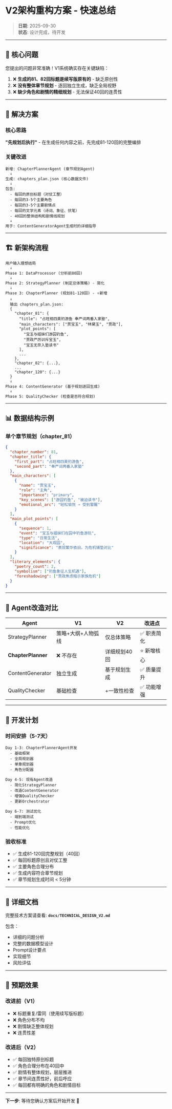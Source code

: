 # V2架构重构方案 - 快速总结

> **日期**: 2025-09-30  
> **状态**: 设计完成，待开发

---

## 📌 核心问题

您提出的问题非常准确！V1系统确实存在关键缺陷：

1. ❌ **生成的81、82回标题是续写版原有的** - 缺乏原创性
2. ❌ **没有整体章节规划** - 逐回独立生成，缺乏全局视野
3. ❌ **缺少角色和剧情的精细规划** - 无法保证40回的连贯性

---

## 🎯 解决方案

### 核心思路
**"先规划后执行"** - 在生成任何内容之前，先完成81-120回的完整编排

### 关键改进
```
新增: ChapterPlannerAgent (章节规划Agent)
  ↓
生成: chapters_plan.json (核心数据文件)
  ↓
包含: 
  - 每回的原创标题（对仗工整）
  - 每回的3-5个主要角色
  - 每回的3-5个主要剧情点
  - 每回的文学元素（诗词、象征、伏笔）
  - 40回的整体结构和剧情线规划
  ↓
用于: ContentGeneratorAgent生成时的详细指导
```

---

## 🏗️ 新架构流程

```
用户输入理想结局
  ↓
Phase 1: DataProcessor (分析前80回)
  ↓
Phase 2: StrategyPlanner (制定总体策略) - 简化
  ↓
Phase 3: ChapterPlanner (规划81-120回) - ⭐新增
  ↓
  输出 chapters_plan.json:
  {
    "chapter_81": {
      "title": "占旺相四美钓游鱼 奉严词两番入家塾",
      "main_characters": ["贾宝玉", "林黛玉", "贾政"],
      "plot_points": [
        "宝玉与姐妹们游园钓鱼",
        "贾政严厉训斥宝玉",
        "宝玉无奈入塾读书"
      ],
      ...
    },
    "chapter_82": {...},
    ...
    "chapter_120": {...}
  }
  ↓
Phase 4: ContentGenerator (基于规划逐回生成)
  ↓
Phase 5: QualityChecker (检查是否符合规划)
```

---

## 📊 数据结构示例

### 单个章节规划（chapter_81）
```json
{
  "chapter_number": 81,
  "chapter_title": {
    "first_part": "占旺相四美钓游鱼",
    "second_part": "奉严词两番入家塾"
  },
  "main_characters": [
    {
      "name": "贾宝玉",
      "role": "主角",
      "importance": "primary",
      "key_scenes": ["游园钓鱼", "被迫读书"],
      "emotional_arc": "轻松愉悦 → 受到警醒"
    }
  ],
  "main_plot_points": [
    {
      "sequence": 1,
      "event": "宝玉与姐妹们在园中钓鱼游玩",
      "type": "日常生活",
      "location": "大观园",
      "significance": "表现繁华依旧，为危机铺垫对比"
    }
  ],
  "literary_elements": {
    "poetry_count": 2,
    "symbolism": ["钓鱼象征人生机遇"],
    "foreshadowing": ["贾政焦虑暗示家族危机"]
  }
}
```

---

## 🔧 Agent改造对比

| Agent | V1 | V2 | 改进点 |
|-------|----|----|--------|
| StrategyPlanner | 策略+大纲+人物弧线 | 仅总体策略 | ✅ 职责简化 |
| **ChapterPlanner** | ❌ 不存在 | 详细规划40回 | ⭐ 新增核心 |
| ContentGenerator | 独立生成 | 基于规划生成 | ✅ 质量提升 |
| QualityChecker | 基础检查 | +一致性检查 | ✅ 功能增强 |

---

## 📅 开发计划

### 时间安排（5-7天）
```
Day 1-3: ChapterPlannerAgent开发
  - 基础框架
  - 全局规划器
  - 单章规划器
  - 角色分配器

Day 4-5: 现有Agent改造
  - 简化StrategyPlanner
  - 改造ContentGenerator
  - 增强QualityChecker
  - 更新Orchestrator

Day 6-7: 测试优化
  - 端到端测试
  - Prompt优化
  - 性能优化
```

### 验收标准
- ✅ 生成81-120回完整规划（40回）
- ✅ 每回标题原创且对仗工整
- ✅ 主要角色合理分布
- ✅ 生成内容符合章节规划
- ✅ 章节规划生成时间 < 5分钟

---

## 📖 详细文档

完整技术方案请查看: **`docs/TECHNICAL_DESIGN_V2.md`**

包含：
- 详细的问题分析
- 完整的数据模型设计
- Prompt设计要点
- 实现细节
- 风险评估

---

## 🎉 预期效果

### 改进前（V1）
- ❌ 标题重复/雷同（使用续写版标题）
- ❌ 角色分布不均
- ❌ 剧情缺乏整体规划
- ❌ 连贯性差

### 改进后（V2）
- ✅ 每回独特原创标题
- ✅ 角色合理分布在40回中
- ✅ 剧情有整体规划，层层推进
- ✅ 章节间连贯性好，前后呼应
- ✅ 每回都有明确的角色和剧情目标

---

**下一步**: 等待您确认方案后开始开发 🚀
